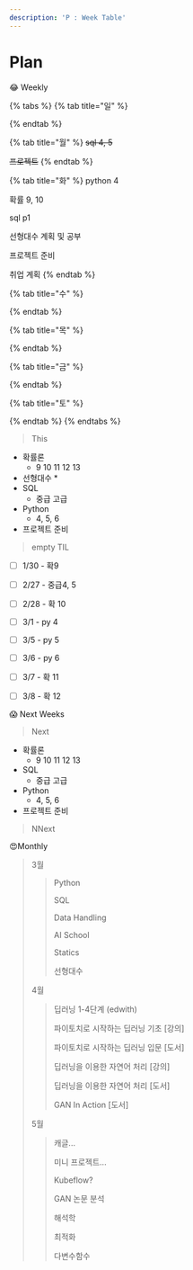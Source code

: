 ```yaml
---
description: 'P : Week Table'
---
```


# Plan

😂 Weekly

{% tabs %}
{% tab title="일" %}

{% endtab %}

{% tab title="월" %}
~~sql 4, 5~~

~~프로젝트~~
{% endtab %}

{% tab title="화" %}
python 4

확률 9, 10

sql p1

선형대수 계획 및 공부

프로젝트 준비

취업 계획
{% endtab %}

{% tab title="수" %}

{% endtab %}

{% tab title="목" %}

{% endtab %}

{% tab title="금" %}

{% endtab %}

{% tab title="토" %}

{% endtab %}
{% endtabs %}

> This

* 확률론
  * 9 10 11 12 13
* 선형대수
  * 
* SQL
  * 중급 고급
* Python
  * 4, 5, 6
* 프로젝트 준비



> empty TIL

* [ ] 1/30 - 확9
* [ ] 2/27 - 중급4, 5
* [ ] 2/28 - 확 10
* [ ] 3/1 - py 4
* [ ] 3/5 - py 5
* [ ] 3/6 - py 6
* [ ] 3/7 - 확 11
* [ ] 3/8 - 확 12



😱 Next Weeks

> Next

* 확률론
  * 9 10 11 12 13
* SQL
  * 중급 고급
* Python
  * 4, 5, 6
* 프로젝트 준비

> NNext





😍Monthly

> 3월
>
> > Python
> >
> > SQL
> >
> > Data Handling
> >
> > AI School 
> >
> > Statics
> >
> > 선형대수
>
> 4월
>
> > 딥러닝 1-4단계 \(edwith\)
> >
> > 파이토치로 시작하는 딥러닝 기초 \[강의\]
> >
> > 파이토치로 시작하는 딥러닝 입문 \[도서\]
> >
> > 딥러닝을 이용한 자연어 처리 \[강의\]
> >
> > 딥러닝을 이용한 자연어 처리 \[도서\]
> >
> > GAN In Action \[도서\]
>
> 5월
>
> > 캐글...
> >
> > 미니 프로젝트...
> >
> > Kubeflow?
> >
> > GAN 논문 분석
> >
> > 해석학
> >
> > 최적화
> >
> > 다변수함수

